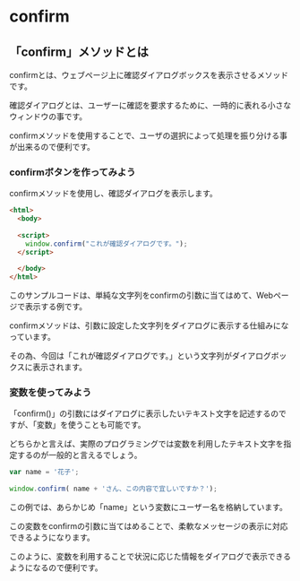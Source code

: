 # confirm

## 「confirm」メソッドとは

confirmとは、ウェブページ上に確認ダイアログボックスを表示させるメソッドです。

確認ダイアログとは、ユーザーに確認を要求するために、一時的に表れる小さなウィンドウの事です。

confirmメソッドを使用することで、ユーザの選択によって処理を振り分ける事が出来るので便利です。

### confirmボタンを作ってみよう

confirmメソッドを使用し、確認ダイアログを表示します。

```html
<html>
  <body>
 
  <script>
    window.confirm("これが確認ダイアログです。");
  </script>
 
  </body>
</html>
```

このサンプルコードは、単純な文字列をconfirmの引数に当てはめて、Webページで表示する例です。

confirmメソッドは、引数に設定した文字列をダイアログに表示する仕組みになっています。

その為、今回は「これが確認ダイアログです。」という文字列がダイアログボックスに表示されます。

### 変数を使ってみよう

「confirm()」の引数にはダイアログに表示したいテキスト文字を記述するのですが、「変数」を使うことも可能です。

どちらかと言えば、実際のプログラミングでは変数を利用したテキスト文字を指定するのが一般的と言えるでしょう。


```js
var name = '花子';
 
window.confirm( name + 'さん、この内容で宜しいですか？');
```

この例では、あらかじめ「name」という変数にユーザー名を格納しています。

この変数をconfirmの引数に当てはめることで、柔軟なメッセージの表示に対応できるようになります。

このように、変数を利用することで状況に応じた情報をダイアログで表示できるようになるので便利です。